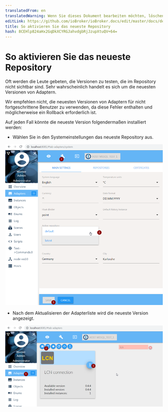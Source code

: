 ```yaml
---
translatedFrom: en
translatedWarning: Wenn Sie dieses Dokument bearbeiten möchten, löschen Sie bitte das Feld "translationsFrom". Andernfalls wird dieses Dokument automatisch erneut übersetzt
editLink: https://github.com/ioBroker/ioBroker.docs/edit/master/docs/de/faq/_050_advanced/010_enable_latest_repo.md
title: So aktivieren Sie das neueste Repository
hash: 8CEHlp824aHx2GqDkXCYRGJahvdgbRjJzupXtuQV+64=
---
```

# So aktivieren Sie das neueste Repository
Oft werden die Leute gebeten, die Versionen zu testen, die im Repository nicht sichtbar sind.
Sehr wahrscheinlich handelt es sich um die neuesten Versionen von Adaptern.

Wir empfehlen nicht, die neuesten Versionen von Adaptern für nicht fortgeschrittene Benutzer zu verwenden, da diese Fehler enthalten und möglicherweise ein Rollback erforderlich ist.

Auf jeden Fall könnte die neueste Version folgendermaßen installiert werden:

- Wählen Sie in den Systemeinstellungen das neueste Repository aus.

![Systemeinstellungen](../../../en/faq/_050_advanced/media/010_system_settings.png)

- Nach dem Aktualisieren der Adapterliste wird die neueste Version angezeigt.

![Systemeinstellungen](../../../en/faq/_050_advanced/media/010_adapter_list.png)